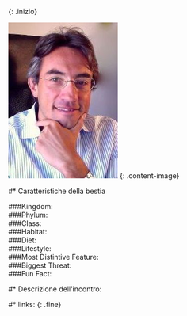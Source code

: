 <!-- Questo è un test Questo è un test 
Questo è un test Questo è un test 
Questo è un test Questo è un test 
Questo è un test Questo è un test 
Questo è un test Questo è un test  -->
{: .inizio}


![elena](images/levi.jpeg)
{: .content-image}


#* Caratteristiche della bestia

###Kingdom: <br />
###Phylum: <br />
###Class: <br />
###Habitat: <br />
###Diet:<br />
###Lifestyle: <br />
###Most Distintive Feature:<br />
###Biggest Threat:<br />
###Fun Fact: 
<br />

#* Descrizione dell'incontro: 
<br />

#* links:
{: .fine}


